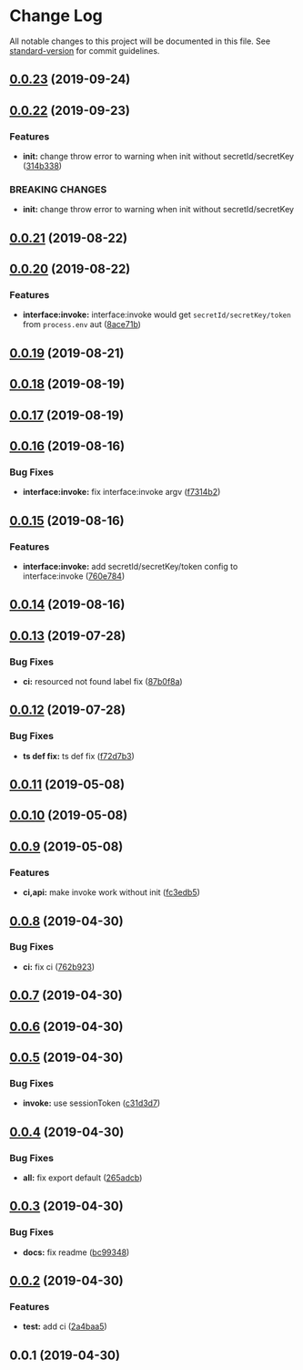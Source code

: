 # Change Log

All notable changes to this project will be documented in this file. See [standard-version](https://github.com/conventional-changelog/standard-version) for commit guidelines.

<a name="0.0.23"></a>
## [0.0.23](https://github.com/Lighting-Jack/tencentcloud-serverless-nodejs/compare/v0.0.22...v0.0.23) (2019-09-24)



<a name="0.0.22"></a>
## [0.0.22](https://github.com/Lighting-Jack/tencentcloud-serverless-nodejs/compare/v0.0.21...v0.0.22) (2019-09-23)


### Features

* **init:** change throw error to warning when init without secretId/secretKey ([314b338](https://github.com/Lighting-Jack/tencentcloud-serverless-nodejs/commit/314b338))


### BREAKING CHANGES

* **init:** change throw error to warning when init without secretId/secretKey



<a name="0.0.21"></a>
## [0.0.21](https://github.com/Lighting-Jack/tencentcloud-serverless-nodejs/compare/v0.0.20...v0.0.21) (2019-08-22)



<a name="0.0.20"></a>
## [0.0.20](https://github.com/Lighting-Jack/tencentcloud-serverless-nodejs/compare/v0.0.19...v0.0.20) (2019-08-22)


### Features

* **interface:invoke:** interface:invoke would get `secretId/secretKey/token` from `process.env` aut ([8ace71b](https://github.com/Lighting-Jack/tencentcloud-serverless-nodejs/commit/8ace71b))



<a name="0.0.19"></a>
## [0.0.19](https://github.com/Lighting-Jack/tencentcloud-serverless-nodejs/compare/v0.0.18...v0.0.19) (2019-08-21)



<a name="0.0.18"></a>
## [0.0.18](https://github.com/Lighting-Jack/tencentcloud-serverless-nodejs/compare/v0.0.17...v0.0.18) (2019-08-19)



<a name="0.0.17"></a>
## [0.0.17](https://github.com/Lighting-Jack/tencentcloud-serverless-nodejs/compare/v0.0.16...v0.0.17) (2019-08-19)



<a name="0.0.16"></a>
## [0.0.16](https://github.com/Lighting-Jack/tencentcloud-serverless-nodejs/compare/v0.0.15...v0.0.16) (2019-08-16)


### Bug Fixes

* **interface:invoke:** fix interface:invoke argv ([f7314b2](https://github.com/Lighting-Jack/tencentcloud-serverless-nodejs/commit/f7314b2))



<a name="0.0.15"></a>
## [0.0.15](https://github.com/Lighting-Jack/tencentcloud-serverless-nodejs/compare/v0.0.14...v0.0.15) (2019-08-16)


### Features

* **interface:invoke:** add secretId/secretKey/token config to interface:invoke ([760e784](https://github.com/Lighting-Jack/tencentcloud-serverless-nodejs/commit/760e784))



<a name="0.0.14"></a>
## [0.0.14](https://github.com/Lighting-Jack/tencentcloud-serverless-nodejs/compare/v0.0.13...v0.0.14) (2019-08-16)



<a name="0.0.13"></a>
## [0.0.13](https://github.com/Lighting-Jack/tencentcloud-serverless-nodejs/compare/v0.0.12...v0.0.13) (2019-07-28)


### Bug Fixes

* **ci:** resourced not found label fix ([87b0f8a](https://github.com/Lighting-Jack/tencentcloud-serverless-nodejs/commit/87b0f8a))



<a name="0.0.12"></a>
## [0.0.12](https://github.com/Lighting-Jack/tencentcloud-serverless-nodejs/compare/v0.0.11...v0.0.12) (2019-07-28)


### Bug Fixes

* **ts def fix:** ts def fix ([f72d7b3](https://github.com/Lighting-Jack/tencentcloud-serverless-nodejs/commit/f72d7b3))



<a name="0.0.11"></a>
## [0.0.11](https://github.com/Lighting-Jack/tencentcloud-serverless-nodejs/compare/v0.0.10...v0.0.11) (2019-05-08)



<a name="0.0.10"></a>
## [0.0.10](https://github.com/Lighting-Jack/tencentcloud-serverless-nodejs/compare/v0.0.9...v0.0.10) (2019-05-08)



<a name="0.0.9"></a>
## [0.0.9](https://github.com/Lighting-Jack/tencentcloud-serverless-nodejs/compare/v0.0.8...v0.0.9) (2019-05-08)


### Features

* **ci,api:** make invoke work without init ([fc3edb5](https://github.com/Lighting-Jack/tencentcloud-serverless-nodejs/commit/fc3edb5))



<a name="0.0.8"></a>
## [0.0.8](https://github.com/Lighting-Jack/tencentcloud-serverless-nodejs/compare/v0.0.7...v0.0.8) (2019-04-30)


### Bug Fixes

* **ci:** fix ci ([762b923](https://github.com/Lighting-Jack/tencentcloud-serverless-nodejs/commit/762b923))



<a name="0.0.7"></a>
## [0.0.7](https://github.com/Lighting-Jack/tencentcloud-serverless-nodejs/compare/v0.0.6...v0.0.7) (2019-04-30)



<a name="0.0.6"></a>
## [0.0.6](https://github.com/Lighting-Jack/tencentcloud-serverless-nodejs/compare/v0.0.5...v0.0.6) (2019-04-30)



<a name="0.0.5"></a>
## [0.0.5](https://github.com/Lighting-Jack/tencentcloud-serverless-nodejs/compare/v0.0.4...v0.0.5) (2019-04-30)


### Bug Fixes

* **invoke:** use sessionToken ([c31d3d7](https://github.com/Lighting-Jack/tencentcloud-serverless-nodejs/commit/c31d3d7))



<a name="0.0.4"></a>
## [0.0.4](https://github.com/Lighting-Jack/tencentcloud-serverless-nodejs/compare/v0.0.3...v0.0.4) (2019-04-30)


### Bug Fixes

* **all:** fix export default ([265adcb](https://github.com/Lighting-Jack/tencentcloud-serverless-nodejs/commit/265adcb))



<a name="0.0.3"></a>
## [0.0.3](https://github.com/Lighting-Jack/tencentcloud-serverless-nodejs/compare/v0.0.2...v0.0.3) (2019-04-30)


### Bug Fixes

* **docs:** fix readme ([bc99348](https://github.com/Lighting-Jack/tencentcloud-serverless-nodejs/commit/bc99348))



<a name="0.0.2"></a>
## [0.0.2](https://github.com/Lighting-Jack/tencentcloud-serverless-nodejs/compare/v0.0.1...v0.0.2) (2019-04-30)


### Features

* **test:** add ci ([2a4baa5](https://github.com/Lighting-Jack/tencentcloud-serverless-nodejs/commit/2a4baa5))



<a name="0.0.1"></a>
## 0.0.1 (2019-04-30)

